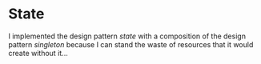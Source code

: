 # State

I implemented the design pattern _state_ with a composition of the design pattern _singleton_ because I can stand the waste of resources that it would create without it...
